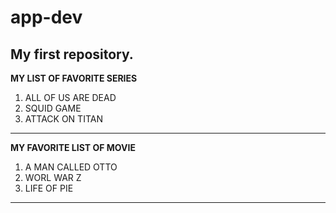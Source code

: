 # app-dev
My first repository.
---
**MY LIST OF FAVORITE SERIES**
>
1. ALL OF US ARE DEAD
2. SQUID GAME
3. ATTACK ON TITAN
---
**MY FAVORITE LIST OF MOVIE**
1. A MAN CALLED OTTO
2. WORL WAR Z
3. LIFE OF PIE
---
